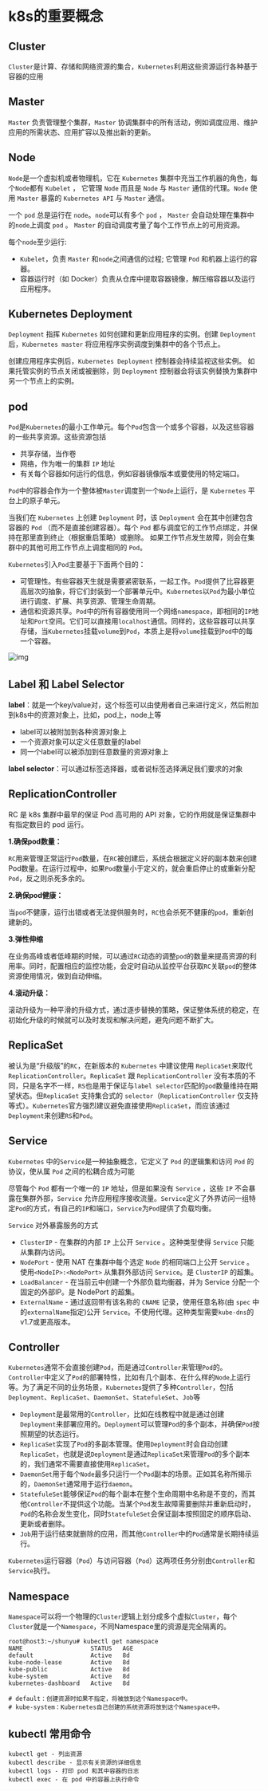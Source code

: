 # k8s的重要概念

## Cluster

`Cluster`是计算、存储和网络资源的集合，`Kubernetes`利用这些资源运行各种基于容器的应用

## Master

`Master` 负责管理整个集群，`Master` 协调集群中的所有活动，例如调度应用、维护应用的所需状态、应用扩容以及推出新的更新。

## Node

`Node`是一个虚拟机或者物理机，它在 `Kubernetes` 集群中充当工作机器的角色，每个`Node`都有 `Kubelet` ， 它管理 `Node` 而且是 `Node` 与 `Master` 通信的代理。`Node` 使用 `Master` 暴露的 `Kubernetes API` 与 `Master` 通信。

一个 `pod` 总是运行在 `node`。`node`可以有多个 `pod` ， `Master` 会自动处理在集群中的`node`上调度 `pod` 。  `Master` 的自动调度考量了每个工作节点上的可用资源。

每个`node`至少运行:

- `Kubelet`，负责  `Master` 和`node`之间通信的过程; 它管理 `Pod` 和机器上运行的容器。
- 容器运行时（如 Docker）负责从仓库中提取容器镜像，解压缩容器以及运行应用程序。

## Kubernetes Deployment

`Deployment` 指挥 `Kubernetes` 如何创建和更新应用程序的实例。创建 `Deployment` 后，`Kubernetes master` 将应用程序实例调度到集群中的各个节点上。

创建应用程序实例后，`Kubernetes Deployment` 控制器会持续监视这些实例。 如果托管实例的节点关闭或被删除，则 `Deployment` 控制器会将该实例替换为集群中另一个节点上的实例。

## pod

`Pod`是`Kubernetes`的最小工作单元。每个`Pod`包含一个或多个容器，以及这些容器的一些共享资源。这些资源包括

- 共享存储，当作卷
- 网络，作为唯一的集群 `IP` 地址
- 有关每个容器如何运行的信息，例如容器镜像版本或要使用的特定端口。

`Pod`中的容器会作为一个整体被`Master`调度到一个`Node`上运行，是 `Kubernetes` 平台上的原子单元。

当我们在 `Kubernetes` 上创建 `Deployment` 时，该 `Deployment` 会在其中创建包含容器的 `Pod` （而不是直接创建容器）。每个 `Pod` 都与调度它的工作节点绑定，并保持在那里直到终止（根据重启策略）或删除。 如果工作节点发生故障，则会在集群中的其他可用工作节点上调度相同的 `Pod`。

`Kubernetes`引入`Pod`主要基于下面两个目的：

- 可管理性。有些容器天生就是需要紧密联系，一起工作。`Pod`提供了比容器更高层次的抽象，将它们封装到一个部署单元中。`Kubernetes`以`Pod`为最小单位进行调度、扩展、共享资源、管理生命周期。
- 通信和资源共享。`Pod`中的所有容器使用同一个网络`namespace`，即相同的`IP`地址和`Port`空间。它们可以直接用`localhost`通信。同样的，这些容器可以共享存储，当`Kubernetes`挂载`volume`到`Pod`，本质上是将`volume`挂载到`Pod`中的每一个容器。

![img](https://d33wubrfki0l68.cloudfront.net/5cb72d407cbe2755e581b6de757e0d81760d5b86/a9df9/docs/tutorials/kubernetes-basics/public/images/module_03_nodes.svg)

## Label 和 Label Selector

**label**：就是一个key/value对，这个标签可以由使用者自己来进行定义，然后附加到k8s中的资源对象上，比如，pod上，node上等

- label可以被附加到各种资源对象上
- 一个资源对象可以定义任意数量的label
- 同一个label可以被添加到任意数量的资源对象上

**label selector**：可以通过标签选择器，或者说标签选择满足我们要求的对象

## ReplicationController

RC 是 k8s 集群中最早的保证 Pod 高可用的 API 对象，它的作用就是保证集群中有指定数目的 pod 运行。

**1.确保pod数量：**

`RC`用来管理正常运行`Pod`数量，在`RC`被创建后，系统会根据定义好的副本数来创建Pod数量。在运行过程中，如果`Pod`数量小于定义的，就会重启停止的或重新分配`Pod`，反之则杀死多余的。

**2.确保pod健康：**

当`pod`不健康，运行出错或者无法提供服务时，`RC`也会杀死不健康的`pod`，重新创建新的。

**3.弹性伸缩** 

在业务高峰或者低峰期的时候，可以通过`RC`动态的调整`pod`的数量来提高资源的利用率。同时，配置相应的监控功能，会定时自动从监控平台获取`RC`关联`pod`的整体资源使用情况，做到自动伸缩。

**4.滚动升级：**

滚动升级为一种平滑的升级方式，通过逐步替换的策略，保证整体系统的稳定，在初始化升级的时候就可以及时发现和解决问题，避免问题不断扩大。

## ReplicaSet

被认为是“升级版”的`RC`，在新版本的 `Kubernetes` 中建议使用 `ReplicaSet`来取代 `ReplicationController`。`ReplicaSet` 跟 `ReplicationController` 没有本质的不同，只是名字不一样，`RS`也是用于保证与`label selector`匹配的`pod`数量维持在期望状态。但`ReplicaSet` 支持集合式的 `selector`（`ReplicationController` 仅支持等式）。`Kubernetes`官方强烈建议避免直接使用`ReplicaSet`，而应该通过`Deployment`来创建`RS`和`Pod`。

## Service

`Kubernetes` 中的`Service`是一种抽象概念，它定义了 `Pod` 的逻辑集和访问 `Pod` 的协议，使从属 `Pod` 之间的松耦合成为可能

尽管每个 `Pod` 都有一个唯一的 `IP` 地址，但是如果没有 `Service` ，这些 `IP` 不会暴露在集群外部，`Service` 允许应用程序接收流量。`Service`定义了外界访问一组特定`Pod`的方式，有自己的`IP`和端口，`Service`为`Pod`提供了负载均衡。

`Service` 对外暴露服务的方式

- `ClusterIP` - 在集群的内部 `IP` 上公开 `Service` 。这种类型使得 `Service` 只能从集群内访问。
- `NodePort` - 使用 NAT 在集群中每个选定 `Node` 的相同端口上公开 `Service` 。使用`<NodeIP>:<NodePort>` 从集群外部访问 `Service`。是 `ClusterIP` 的超集。
- `LoadBalancer` - 在当前云中创建一个外部负载均衡器，并为 Service 分配一个固定的外部IP。是 NodePort 的超集。
- `ExternalName` - 通过返回带有该名称的 `CNAME` 记录，使用任意名称(由 `spec` 中的`externalName`指定)公开 `Service`。不使用代理。这种类型需要`kube-dns`的v1.7或更高版本。

## Controller

`Kubernetes`通常不会直接创建`Pod`，而是通过`Controller`来管理`Pod`的。`Controller`中定义了`Pod`的部署特性，比如有几个副本、在什么样的`Node`上运行等。为了满足不同的业务场景，`Kubernetes`提供了多种`Controller`，包括`Deployment`、`ReplicaSet`、`DaemonSet`、`StatefuleSet`、`Job`等

- `Deployment`是最常用的`Controller`，比如在线教程中就是通过创建`Deployment`来部署应用的。`Deployment`可以管理`Pod`的多个副本，并确保`Pod`按照期望的状态运行。
- `ReplicaSet`实现了`Pod`的多副本管理。使用`Deployment`时会自动创建`ReplicaSet`，也就是说`Deployment`是通过`ReplicaSet`来管理`Pod`的多个副本的，我们通常不需要直接使用`ReplicaSet`。
- `DaemonSet`用于每个`Node`最多只运行一个`Pod`副本的场景。正如其名称所揭示的，`DaemonSet`通常用于运行`daemon`。
- `StatefuleSet`能够保证`Pod`的每个副本在整个生命周期中名称是不变的，而其他`Controller`不提供这个功能。当某个`Pod`发生故障需要删除并重新启动时，`Pod`的名称会发生变化，同时`StatefuleSet`会保证副本按照固定的顺序启动、更新或者删除。
- `Job`用于运行结束就删除的应用，而其他`Controller`中的`Pod`通常是长期持续运行。

`Kubernetes`运行容器（`Pod`）与访问容器（`Pod`）这两项任务分别由`Controller`和`Service`执行。

## Namespace

`Namespace`可以将一个物理的`Cluster`逻辑上划分成多个虚拟`Cluster`，每个`Cluster`就是一个`Namespace`，不同Namespace里的资源是完全隔离的。

```shell
root@host3:~/shunyu# kubectl get namespace
NAME                   STATUS   AGE
default                Active   8d
kube-node-lease        Active   8d
kube-public            Active   8d
kube-system            Active   8d
kubernetes-dashboard   Active   8d

# default：创建资源时如果不指定，将被放到这个Namespace中。
# kube-system：Kubernetes自己创建的系统资源将放到这个Namespace中。
```

## kubectl 常用命令

```shell
kubectl get - 列出资源
kubectl describe - 显示有关资源的详细信息
kubectl logs - 打印 pod 和其中容器的日志
kubectl exec - 在 pod 中的容器上执行命令
```

